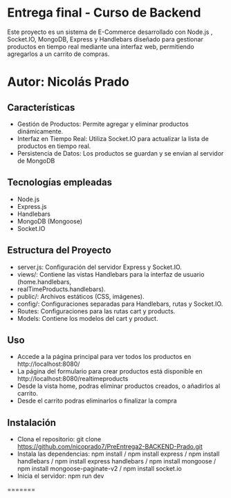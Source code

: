 # Entrega final - Curso de Backend
Este proyecto es un sistema de E-Commerce desarrollado con Node.js , Socket.IO, MongoDB, Express y Handlebars diseñado para gestionar productos en tiempo real mediante una interfaz web, permitiendo agregarlos a un carrito de compras.

# Autor: Nicolás Prado

## Características
-  Gestión de Productos: Permite agregar y eliminar productos dinámicamente.
- Interfaz en Tiempo Real: Utiliza Socket.IO para actualizar la lista de productos en tiempo real.
- Persistencia de Datos: Los productos se guardan y se envian al servidor de MongoDB

## Tecnologías empleadas
- Node.js
- Express.js
- Handlebars
- MongoDB (Mongoose)
- Socket.IO

## Estructura del Proyecto
- server.js: Configuración del servidor Express y Socket.IO.
- views/: Contiene las vistas Handlebars para la interfaz de usuario (home.handlebars,
- realTimeProducts.handlebars).
- public/: Archivos estáticos (CSS, imágenes).
- config/: Configuraciones separadas para Handlebars, rutas y Socket.IO.
- Routes: Configuraciones para las rutas cart y products.
- Models: Contiene los modelos del cart y product.

## Uso
- Accede a la página principal para ver todos los productos en http://localhost:8080/
- La página del formulario para crear productos está disponible en http://localhost:8080/realtimeproducts
- Desde la vista home, podras eliminar productos creados, o añadirlos al carrito.
- Desde el carrito podras eliminarlos o finalizar la compra

## Instalación
- Clona el repositorio: git clone https://github.com/nicoprado7/PreEntrega2-BACKEND-Prado.git
- Instala las dependencias: npm install / npm install express  / npm install handlebars / npm install express handlebars / npm install mongoose / npm install mongoose-paginate-v2 / npm install  socket.io
- Inicia el servidor: npm run dev

=======


